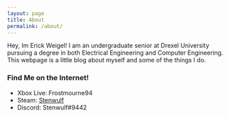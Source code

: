 ```yaml
---
layout: page
title: About
permalink: /about/
---
```


Hey, Im Erick Weigel! I am an undergraduate senior at Drexel University pursuing
a degree in both Electrical Engineering and Computer Engineering. This webpage
is a little blog about myself and some of the things I do.

### Find Me on the Internet!
  * Xbox Live: Frostmourne94
  * Steam: [Stenwulf](https://steamcommunity.com/id/evilbane)
  * Discord: Stenwulf#9442
